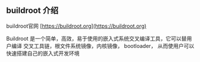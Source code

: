 ## buildroot 介绍

buildroot官网 [https://buildroot.org](https://buildroot.org)

Buildroot 是一个简单，高效，易于使用的嵌入式系统交叉编译工具，它可以替用户编译 交叉工具链，根文件系统镜像，内核镜像， bootloader， 从而使用户可以快速搭建自己的嵌入式开发环境

